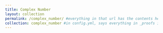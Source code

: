 ```yaml
---
title: Complex Number
layout: collection
permalink: /complex_number/ #everything in that url has the contents here
collection: complex_number #in config.yml, says everything in _proofs is in collection called proofs
---
```

